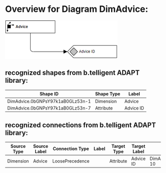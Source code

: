 # Overview for Diagram **DimAdvice**:

![Diagram DimAdvice](../png/DimAdvice.png)
## recognized shapes from b.telligent ADAPT library:

|Shape ID|Shape Type|Label|
|--------|----------|-----|
|DimAdvice.0bGNPsY97k1aB0GLz53n-1|Dimension|Advice|
|DimAdvice.0bGNPsY97k1aB0GLz53n-7|Attribute|Advice ID|

## recognized connections from b.telligent ADAPT library:

|Source Type|Source Label|Connection Type|Label|Target Type|Target Label|Connection ID|Source ID|Target ID|
|-----------|------------|---------------|-----|-----------|------------|-------------|---------|---------|
|Dimension|Advice|LoosePrecedence||Attribute|Advice ID|DimAdvice.0bGNPsY97k1aB0GLz53n-10|DimAdvice.0bGNPsY97k1aB0GLz53n-1|DimAdvice.0bGNPsY97k1aB0GLz53n-7
